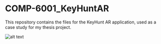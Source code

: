 # COMP-6001_KeyHuntAR
This repository contains the files for the KeyHunt AR application, used as a case study for my thesis project.

![alt text]([https://github.com/adam-p/markdown-here/raw/master/src/common/images/icon48.png](https://github.com/scriptfiddy/COMP-6001_KeyHuntAR/blob/main/KeyHunt%20AR%20Unity%20project%20files/Assets/Icon%20%26%20Splash/KHAR_icon.png) "KHAR logo")

